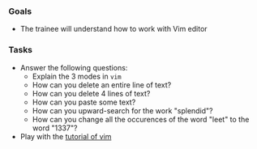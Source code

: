 ### Goals
- The trainee will understand how to work with Vim editor

### Tasks
- Answer the following questions:
  - Explain the 3 modes in `vim`
  - How can you delete an entire line of text?
  - How can you delete 4 lines of text?
  - How can you paste some text?
  - How can you upward-search for the work "splendid"?
  - How can you change all the occurences of the word "leet" to the word "1337"?
- Play with the [tutorial of vim](https://www.openvim.com/)
